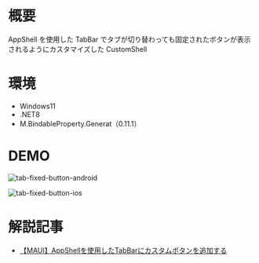 # 概要

AppShell を使用した TabBar でタブが切り替わっても固定されたボタンが表示されるようにカスタマイズした CustomShell

# 環境

- Windows11
- .NET8
- M.BindableProperty.Generat（0.11.1）

# DEMO

![tab-fixed-button-android](https://github.com/user-attachments/assets/b19fa4ce-e65e-45b9-8501-662e13b2e1cd)

![tab-fixed-button-ios](https://github.com/user-attachments/assets/a925d638-5410-4cf6-bd15-b470f06e6893)

# 解説記事

- [【MAUI】AppShellを使用したTabBarにカスタムボタンを追加する](https://blog.hn-pgtech.com/2024-09-01/)